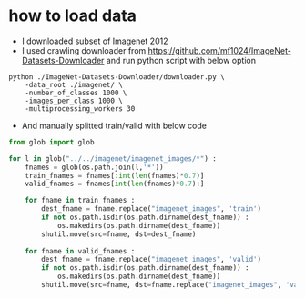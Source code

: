 # how to load data
- I downloaded subset of Imagenet 2012
- I used crawling downloader from https://github.com/mf1024/ImageNet-Datasets-Downloader and run python script with below option

```
python ./ImageNet-Datasets-Downloader/downloader.py \
    -data_root ./imagenet/ \
    -number_of_classes 1000 \
    -images_per_class 1000 \
    -multiprocessing_workers 30
```

- And manually splitted train/valid with below code

```python
from glob import glob

for l in glob("../../imagenet/imagenet_images/*") : 
    fnames = glob(os.path.join(l,'*'))
    train_fnames = fnames[:int(len(fnames)*0.7)]
    valid_fnames = fnames[int(len(fnames)*0.7):]

    for fname in train_fnames : 
        dest_fname = fname.replace("imagenet_images", 'train')
        if not os.path.isdir(os.path.dirname(dest_fname)) : 
            os.makedirs(os.path.dirname(dest_fname))
        shutil.move(src=fname, dst=dest_fname)
        
    for fname in valid_fnames : 
        dest_fname = fname.replace("imagenet_images", 'valid')
        if not os.path.isdir(os.path.dirname(dest_fname)) : 
            os.makedirs(os.path.dirname(dest_fname))        
        shutil.move(src=fname, dst=fname.replace("imagenet_images", 'valid'))
```